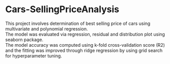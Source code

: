 # Cars-SellingPriceAnalysis

This project involves determination of best selling price of cars using multivariate and polynomial regression.     
The model was evaluated via regression, residual and distribution plot using seaborn package.       
The model accuracy was computed using k-fold cross-validation score (R2) and the fitting was improved through ridge regression by using grid search for hyperparameter tuning.
